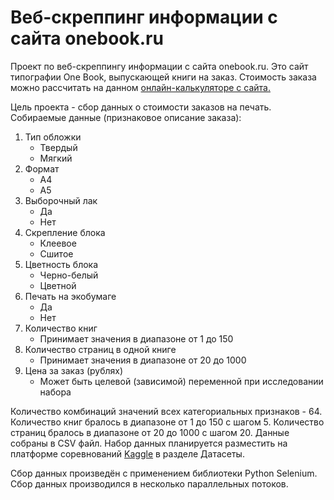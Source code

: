 # Веб-скреппинг информации с сайта onebook.ru
Проект по веб-скреппингу информации с сайта onebook.ru. 
Это сайт типографии One Book, выпускающей книги на заказ. Стоимость заказа можно рассчитать на данном [онлайн-калькуляторе с сайта.](https://www.onebook.ru/help/calculators/)

Цель проекта - сбор данных о стоимости заказов на печать.
Собираемые данные (признаковое описание заказа):
1) Тип обложки
    * Твердый
    * Мягкий
2) Формат
    * А4
    * А5
3) Выборочный лак
    * Да
    * Нет
4) Скрепление блока
    * Клеевое
    * Сшитое
5) Цветность блока
    * Черно-белый
    * Цветной
6) Печать на экобумаге
    * Да
    * Нет
7) Количество книг
    * Принимает значения в диапазоне от 1 до 150 
8) Количество страниц в одной книге
    * Принимает значения в диапазоне от 20 до 1000
9) Цена за заказ (рублях)
    * Может быть целевой (зависимой) переменной при исследовании набора 

Количество комбинаций значений всех категориальных признаков - 64. Количество книг бралось в диапазоне от 1 до 150 с шагом 5. Количество страниц бралось в диапазоне от 20 до 1000 с шагом 20. 
Данные собраны в CSV файл. Набор данных планируется разместить на платформе соревнований [Kaggle](https://www.kaggle.com/datasets) в разделе Датасеты.

Сбор данных произведён с применением библиотеки Python Selenium. Сбор данных производился в несколько параллельных потоков.
